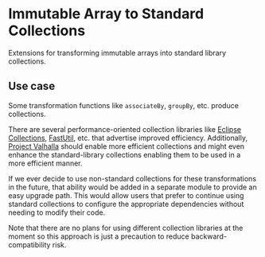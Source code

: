 # Immutable Array to Standard Collections

Extensions for transforming immutable arrays into standard library collections.

## Use case

Some transformation functions like `associateBy`, `groupBy`, etc. produce collections.

There are several performance-oriented collection libraries like
[Eclipse Collections](https://github.com/eclipse/eclipse-collections), [FastUtil](https://github.com/vigna/fastutil),
etc. that advertise improved efficiency. Additionally, [Project Valhalla](https://openjdk.org/projects/valhalla/) should
enable more efficient collections and might even enhance the standard-library collections enabling them to be used in a
more efficient manner.

If we ever decide to use non-standard collections for these transformations in the future, that ability would be added
in a separate module to provide an easy upgrade path. This would allow users that prefer to continue using standard
collections to configure the appropriate dependencies without needing to modify their code.

Note that there are no plans for using different collection libraries at the moment so this approach is just a
precaution to reduce backward-compatibility risk.
